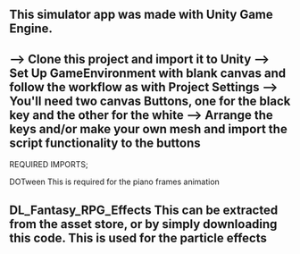 This simulator app was made with Unity Game Engine.
-------------------------------------------------------------------------------------------------------------------------------
--> Clone this project and import it to Unity
--> Set Up GameEnvironment with blank canvas and follow the workflow as with Project Settings
--> You'll need two canvas Buttons, one for the black key and the other for the white
--> Arrange the keys and/or make your own mesh and import the script functionality to the buttons
-------------------------------------------------------------------------------------------------------------------------------
REQUIRED IMPORTS;

DOTween
This is required for the piano frames animation

DL_Fantasy_RPG_Effects
This can be extracted from the asset store, or by simply 
downloading this code. This is used for the particle effects
----------------------------------------------------------------------------------------------------------------------------------